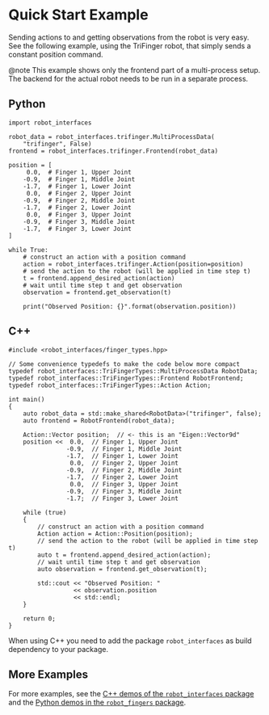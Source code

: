 Quick Start Example
===================

Sending actions to and getting observations from the robot is very easy.  See
the following example, using the TriFinger robot, that simply sends a constant
position command.

@note This example shows only the frontend part of a multi-process setup.  The
backend for the actual robot needs to be run in a separate process.


## Python

~~~~~~~~~~~~~~~~~~~~~~~~~~~~~~~~~~~~~~~~~~~~~~~~~~~~~~~~~~~~~~~~~~~~{.py}
import robot_interfaces

robot_data = robot_interfaces.trifinger.MultiProcessData(
    "trifinger", False)
frontend = robot_interfaces.trifinger.Frontend(robot_data)

position = [
     0.0,  # Finger 1, Upper Joint
    -0.9,  # Finger 1, Middle Joint
    -1.7,  # Finger 1, Lower Joint
     0.0,  # Finger 2, Upper Joint
    -0.9,  # Finger 2, Middle Joint
    -1.7,  # Finger 2, Lower Joint
     0.0,  # Finger 3, Upper Joint
    -0.9,  # Finger 3, Middle Joint
    -1.7,  # Finger 3, Lower Joint
]

while True:
    # construct an action with a position command
    action = robot_interfaces.trifinger.Action(position=position)
    # send the action to the robot (will be applied in time step t)
    t = frontend.append_desired_action(action)
    # wait until time step t and get observation
    observation = frontend.get_observation(t)

    print("Observed Position: {}".format(observation.position))

~~~~~~~~~~~~~~~~~~~~~~~~~~~~~~~~~~~~~~~~~~~~~~~~~~~~~~~~~~~~~~~~~~~~



## C++

~~~~~~~~~~~~~~~~~~~~~~~~~~~~~~~~~~~~~~~~~~~~~~~~~~~~~~~~~~~~~~~~~~~~{.cpp}
#include <robot_interfaces/finger_types.hpp>

// Some convenience typedefs to make the code below more compact
typedef robot_interfaces::TriFingerTypes::MultiProcessData RobotData;
typedef robot_interfaces::TriFingerTypes::Frontend RobotFrontend;
typedef robot_interfaces::TriFingerTypes::Action Action;

int main()
{
    auto robot_data = std::make_shared<RobotData>("trifinger", false);
    auto frontend = RobotFrontend(robot_data);

    Action::Vector position;  // <- this is an "Eigen::Vector9d"
    position <<  0.0,  // Finger 1, Upper Joint
                -0.9,  // Finger 1, Middle Joint
                -1.7,  // Finger 1, Lower Joint
                 0.0,  // Finger 2, Upper Joint
                -0.9,  // Finger 2, Middle Joint
                -1.7,  // Finger 2, Lower Joint
                 0.0,  // Finger 3, Upper Joint
                -0.9,  // Finger 3, Middle Joint
                -1.7;  // Finger 3, Lower Joint

    while (true)
    {
        // construct an action with a position command
        Action action = Action::Position(position);
        // send the action to the robot (will be applied in time step t)
        auto t = frontend.append_desired_action(action);
        // wait until time step t and get observation
        auto observation = frontend.get_observation(t);

        std::cout << "Observed Position: "
                  << observation.position
                  << std::endl;
    }

    return 0;
}
~~~~~~~~~~~~~~~~~~~~~~~~~~~~~~~~~~~~~~~~~~~~~~~~~~~~~~~~~~~~~~~~~~~~

When using C++ you need to add the package `robot_interfaces` as build
dependency to your package.


## More Examples

For more examples, see the [C++ demos of the `robot_interfaces` package](https://github.com/open-dynamic-robot-initiative/robot_interfaces/tree/master/demos) and the [Python demos in the `robot_fingers` package](https://github.com/open-dynamic-robot-initiative/robot_fingers/tree/master/demos).
